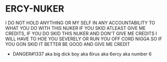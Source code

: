 # ERCY-NUKER

I DO NOT HOLD ANYTHING OR MY SELF IN ANY ACCOUNTABILITY TO WHAT YOU DO WITH THIS NUKER IF YOU SKID
ATLEAST GIVE ME CREDITS, IF YOU DO SKID THIS NUKER AND DON'T GIVE ME CREDITS I WILL HAVE TO HOE YOU 
SEVERELY OR RUN YOU OFF CORD NIGGA SO IF YOU GON SKID IT BETTER BE GOOD AND GIVE ME CREDIT 

- DANGER#1337 aka big dick boy aka 6irus aka 6ercy aka number 6
